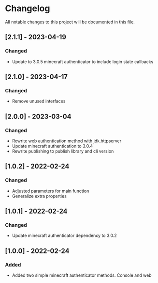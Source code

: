 # Changelog
All notable changes to this project will be documented in this file.

## [2.1.1] - 2023-04-19
### Changed
 - Update to 3.0.5 minecraft authenticator to include login state callbacks

## [2.1.0] - 2023-04-17
### Changed
 - Remove unused interfaces

## [2.0.0] - 2023-03-04
### Changed
 - Rewrite web authentication method with jdk.httpserver
 - Update minecraft authentication to 3.0.4
 - Rewrite publishing to publish library and cli version

## [1.0.2] - 2022-02-24
### Changed
 - Adjusted parameters for main function
 - Generalize extra properties

## [1.0.1] - 2022-02-24
### Changed
 - Update minecraft authenticator dependency to 3.0.2

## [1.0.0] - 2022-02-24
### Added
 - Added two simple minecraft authenticator methods. Console and web